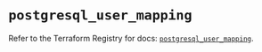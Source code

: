 # `postgresql_user_mapping`

Refer to the Terraform Registry for docs: [`postgresql_user_mapping`](https://registry.terraform.io/providers/sourcegraph/postgresql/1.25.0-sg.4/docs/resources/user_mapping).
